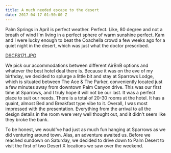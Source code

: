 ```yaml
---
title: A much needed escape to the desert
date: 2017-04-17 01:50:00 Z
---
```


Palm Springs in April is perfect weather. Perfect. Like, 80 degree and not a breath of wind I'm living in a perfect sphere of warm sunshine perfect. Kam and I were lucky enough to beat the Coachella crowd a few weeks ago for a quiet night in the desert, which was just what the doctor prescribed.

[DSCF8171.JPG](/uploads/DSCF8171.JPG)

We pick our accommodations between different AirBnB options and whatever the best hotel deal there is. Because it was on the eve of my birthday, we decided to splurge a little bit and stay at Sparrows Lodge, which is situated between The Ace & The Parker, conveniently located just a few minutes away from downtown Palm Canyon drive. This was our first time at Sparrows, and I truly hope it will not be our last. It was a perfect place to suit our needs. There is a total of 20-30 rooms at the hotel. It has a quaint, almost Bed and Breakfast type vibe to it. Overall, I was most impressed with the presentation. Everything from the arrival to all the design details in the room were very well thought out, and it didn't seem like they broke the bank. 

To be honest, we would've had just as much fun hanging at Sparrows as we did venturing around town. Alas, an adventure awaited us. Before we reached sundown on Saturday, we decided to drive down to Palm Desert to visit the first of two Desert X locations we saw over the weekend. 


